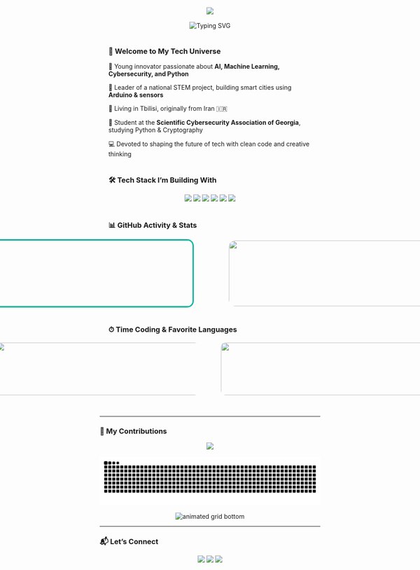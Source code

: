 <div style="max-width: 1000px; margin: 0 auto; padding: 20px;">
  <!-- DYNAMIC HEADER SECTION -->
  <p align="center">
    <img src="https://capsule-render.vercel.app/api?type=rect&text=I'm%20Roham&fontAlign=30&fontSize=30&desc=And%20I'm%20Here%20For%20A%20Journey!&descAlign=60&descAlignY=50&theme=radical" />
  </p>

  <p align="center">
    <img src="https://readme-typing-svg.demolab.com/?font=Fira+Code&weight=500&size=30&pause=1000&color=00B89F&center=true&vCenter=true&width=900&lines=Hey%2C+I'm+Roham+Hamidi!;STEM+Leader+%7C+AI+Dreamer+%7C+Tech+Savvy;Coding+My+Way+to+the+Future!;Always+Building+Something+New+%F0%9F%9A%80" alt="Typing SVG" />
  </p>

  <div style="margin-top: 40px;">
    <h3>👋 Welcome to My Tech Universe</h3>
    <p>🧠 Young innovator passionate about <strong>AI, Machine Learning, Cybersecurity, and Python</strong></p>
    <p>🚀 Leader of a national STEM project, building smart cities using <strong>Arduino & sensors</strong></p>
    <p>📍 Living in Tbilisi, originally from Iran 🇮🇷</p>
    <p>🔐 Student at the <strong>Scientific Cybersecurity Association of Georgia</strong>, studying Python & Cryptography</p>
    <p>💻 Devoted to shaping the future of tech with clean code and creative thinking</p>
  </div>

  <div style="margin-top: 40px;">
    <h3>🛠 Tech Stack I’m Building With</h3>
    <p align="center">
      <img src="https://img.shields.io/badge/-Python-000?&logo=Python&logoColor=00B89F" />
      <img src="https://img.shields.io/badge/-Arduino-000?&logo=Arduino&logoColor=00B89F" />
      <img src="https://img.shields.io/badge/-HTML5-000?&logo=HTML5&logoColor=00B89F" />
      <img src="https://img.shields.io/badge/-CSS3-000?&logo=CSS3&logoColor=00B89F" />
      <img src="https://img.shields.io/badge/-GitHub-000?&logo=GitHub&logoColor=00B89F" />
      <img src="https://img.shields.io/badge/-Linux-000?&logo=Linux&logoColor=00B89F" />
    </p>
  </div>

  <div style="margin-top: 40px;">
    <h3>📊 GitHub Activity & Stats</h3>
    <p align="center">
      <div style="display: flex; justify-content: center; gap: 80px; align-items: center;">
        <img height="150" width="500" src="https://github-readme-stats.vercel.app/api?username=Rohamidi&show_icons=true&theme=radical&hide_title=true&icon_color=00B89F&title_color=ffffff" style="border-radius: 15px; border: 3px solid #00B89F;" />
        <img height="150" width="500" src="https://streak-stats.demolab.com?user=Rohamidi&theme=radical&hide_border=true&ring=00B89F&fire=00B89F&currStreakLabel=00B89F&border_radius=15" style="border-radius: 15px;" />
      </div>
    </p>
  </div>

  <div style="margin-top: 40px;">
    <h3>⏱ Time Coding & Favorite Languages</h3>
    <p align="center">
      <div style="display: flex; justify-content: center; align-items: center; gap: 50px; margin-top: 20px;">
        <img width="500" style="height: 120px; border-radius: 10px;" src="https://github-readme-stats.vercel.app/api/top-langs/?username=Rohamidi&layout=compact&theme=tokyonight&title_color=ffffff" />
        <img width="500" style="height: 120px; border-radius: 10px;" src="https://github-readme-stats.vercel.app/api/wakatime?username=Rohamidi&range=last_7_days&theme=tokyonight&title_color=ffffff&border_radius=15" />
      </div>
    </p>
  </div>
</div>

---

### 🧬 My Contributions

<!-- 3D PROFILE CARD -->

<p align="center">
  <a href="https://github.com/rohamhamidi">
    <img src="https://github-profile-summary-cards.vercel.app/api/cards/profile-details?username=Rohamidi&theme=github_dark" />
  </a>
</p>

<!-- SNAKE CONTRIBUTION ANIMATION -->

<p align="center">
 <img src="https://raw.githubusercontent.com/Rohamidi/Rohamidi/output/github-contribution-grid-snake-dark.svg?palette=github-dark" alt="snake animation" />
</p>

<!-- GRID COLOR ANIMATION BOTTOM -->

<p align="center">
  <img src="https://raw.githubusercontent.com/Rohamidi/Rohamidi/output/grid-snake.svg" alt="animated grid bottom" />
</p>

---

### 📬 Let’s Connect

<p align="center">
  <a href="mailto:rohamhamidi.dev@gmail.com"><img src="https://img.shields.io/badge/Gmail-Email_Me-00B89F?style=for-the-badge&logo=gmail&logoColor=white" /></a>
  <a href="https://linkedin.com/in/rohamhamidi"><img src="https://img.shields.io/badge/LinkedIn-Roham_Hamidi-00B89F?style=for-the-badge&logo=linkedin&logoColor=white" /></a>
  <a href="https://t.me/rohamhamidi"><img src="https://img.shields.io/badge/Telegram-@rohamhamidi-00B89F?style=for-the-badge&logo=telegram&logoColor=white" /></a>
</p>
